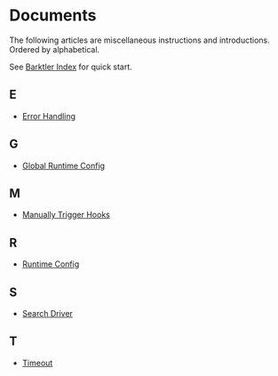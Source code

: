 # Documents

The following articles are miscellaneous instructions and introductions. Ordered by alphabetical.

See [Barktler Index](./index.md) for quick start.

## E

-   [Error Handling](./document/error-handling.md)

## G

-   [Global Runtime Config](./document/global-runtime-config.md)

## M

-   [Manually Trigger Hooks](./document/manually-trigger-hooks.md)

## R

-   [Runtime Config](./document/runtime-config.md)

## S

-   [Search Driver](./document/search-driver.md)

## T

-   [Timeout](./document/timeout.md)
